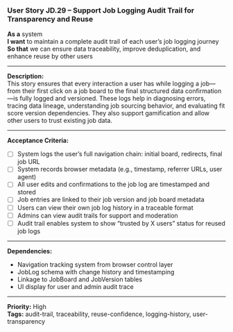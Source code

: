 ### User Story JD.29 – Support Job Logging Audit Trail for Transparency and Reuse

**As a** system  
**I want** to maintain a complete audit trail of each user’s job logging journey  
**So that** we can ensure data traceability, improve deduplication, and enhance reuse by other users

---

**Description:**  
This story ensures that every interaction a user has while logging a job—from their first click on a job board to the final structured data confirmation—is fully logged and versioned. These logs help in diagnosing errors, tracing data lineage, understanding job sourcing behavior, and evaluating fit score version dependencies. They also support gamification and allow other users to trust existing job data.

---

**Acceptance Criteria:**
- [ ] System logs the user’s full navigation chain: initial board, redirects, final job URL
- [ ] System records browser metadata (e.g., timestamp, referrer URLs, user agent)
- [ ] All user edits and confirmations to the job log are timestamped and stored
- [ ] Job entries are linked to their job version and job board metadata
- [ ] Users can view their own job log history in a traceable format
- [ ] Admins can view audit trails for support and moderation
- [ ] Audit trail enables system to show “trusted by X users” status for reused job logs

---

**Dependencies:**
- Navigation tracking system from browser control layer
- JobLog schema with change history and timestamping
- Linkage to JobBoard and JobVersion tables
- UI display for user and admin audit trace

---

**Priority:** High  
**Tags:** audit-trail, traceability, reuse-confidence, logging-history, user-transparency
